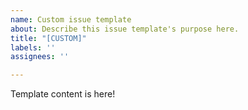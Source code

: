 ```yaml
---
name: Custom issue template
about: Describe this issue template's purpose here.
title: "[CUSTOM]"
labels: ''
assignees: ''

---
```


Template content is here!
